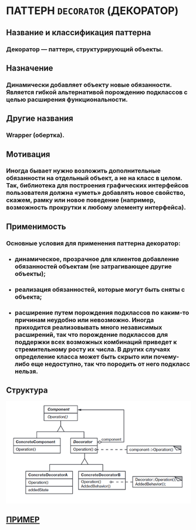 # ПАТТЕРН `DECORATOR` (ДЕКОРАТОР)

## Название и классификация паттерна
### Декоратор — паттерн, структурирующий объекты.

## Назначение
### Динамически добавляет объекту новые обязанности. Является гибкой альтернативой порождению подклассов с целью расширения функциональности.

## Другие названия
### Wrapper (обертка).

## Мотивация
### Иногда бывает нужно возложить дополнительные обязанности на отдельный объект, а не на класс в целом. Так, библиотека для построения графических интерфейсов пользователя должна «уметь» добавлять новое свойство, скажем, рамку или новое поведение (например, возможность прокрутки к любому элементу интерфейса).

## Применимость
### Основные условия для применения паттерна декоратор:
- ### динамическое, прозрачное для клиентов добавление обязанностей объектам (не затрагивающее другие объекты);
- ### реализация обязанностей, которые могут быть сняты с объекта;
- ### расширение путем порождения подклассов по каким-то причинам неудобно или невозможно. Иногда приходится реализовывать много независимых расширений, так что порождение подклассов для поддержки всех возможных комбинаций приведет к стремительному росту их числа. В других случаях определение класса может быть скрыто или почему-либо еще недоступно, так что породить от него подкласс нельзя.

## Структура
![decorator](https://github.com/SergeiMarkushov/Patterns/blob/master/patterns/src/main/resources/images/decorator.png)

## [ПРИМЕР](DecoratorApp.java) 